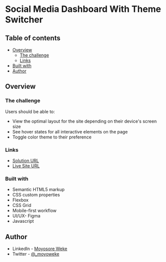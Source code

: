 # Social Media Dashboard With Theme Switcher

## Table of contents

- [Overview](#overview)
  - [The challenge](#the-challenge)
  - [Links](#links)
- [Built with](#built-with)
- [Author](#author)

## Overview

### The challenge

Users should be able to:

- View the optimal layout for the site depending on their device's screen size
- See hover states for all interactive elements on the page
- Toggle color theme to their preference


### Links

- [Solution URL](https://www.frontendmentor.io/solutions/responsive-landing-page-using-css-grid-and-flexbox-bw5zlpYjrV)
- [Live Site URL](https://moonlit-biscochitos-c99e7f.netlify.app/)

### Built with

- Semantic HTML5 markup
- CSS custom properties
- Flexbox
- CSS Grid
- Mobile-first workflow
- UI/UX- Figma
- Javascript

## Author

- LinkedIn - [Moyosore Weke](https://www.linkedin.com/in/moyosore-weke-4707441b3/)
- Twitter - [@_moyoweke](https://twitter.com/_moyoweke)
